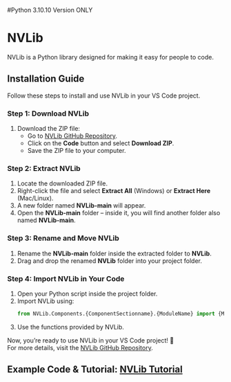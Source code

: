 #Python 3.10.10 Version ONLY

# NVLib

NVLib is a Python library designed for making it easy for people to code.

## Installation Guide

Follow these steps to install and use NVLib in your VS Code project.

### Step 1: Download NVLib
1. Download the ZIP file:
   - Go to [NVLib GitHub Repository](https://github.com/saineela/NVLib).
   - Click on the **Code** button and select **Download ZIP**.
   - Save the ZIP file to your computer.

### Step 2: Extract NVLib
1. Locate the downloaded ZIP file.
2. Right-click the file and select **Extract All** (Windows) or **Extract Here** (Mac/Linux).
3. A new folder named **NVLib-main** will appear.
4. Open the **NVLib-main** folder – inside it, you will find another folder also named **NVLib-main**.

### Step 3: Rename and Move NVLib
1. Rename the **NVLib-main** folder inside the extracted folder to **NVLib**.
2. Drag and drop the renamed **NVLib** folder into your project folder.

### Step 4: Import NVLib in Your Code
1. Open your Python script inside the project folder.
2. Import NVLib using:
   ```python
   from NVLib.Components.{ComponentSectionname}.{ModuleName} import {ModuleClassName}
   ```
3. Use the functions provided by NVLib.

Now, you’re ready to use NVLib in your VS Code project! 🚀  
For more details, visit the [NVLib GitHub Repository](https://github.com/saineela/NVLib).

## Example Code & Tutorial: [NVLib Tutorial](https://github.com/saineela/NVLib/tree/python/Tutorial-Docs)
